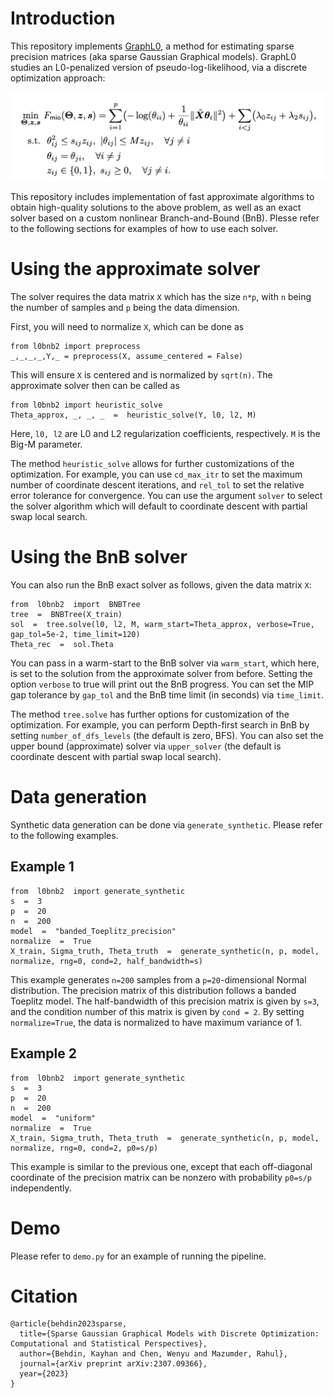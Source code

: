 # Introduction

This repository implements [GraphL0](https://arxiv.org/pdf/2307.09366), a method for estimating sparse precision matrices (aka sparse Gaussian Graphical models). GraphL0 studies an L0-penalized version of pseudo-log-likelihood, via a discrete optimization approach:

![GraphL0](./equation.jpeg)

This repository includes implementation of fast approximate algorithms to obtain high-quality solutions to the above problem, as well as an exact solver based on a custom nonlinear Branch-and-Bound (BnB). Plesse refer to the following sections for examples of how to use each solver.

# Using the approximate solver

The solver requires the data matrix `X` which has the size `n*p`, with `n` being the number of samples and `p` being the data dimension.

First, you will need to normalize `X`, which can be done as

```
from l0bnb2 import preprocess
_,_,_,_,Y,_ = preprocess(X, assume_centered = False)
```
This will ensure `X` is centered and is normalized by `sqrt(n)`.  The approximate solver then can be called as
```
from l0bnb2 import heuristic_solve
Theta_approx, _, _, _  =  heuristic_solve(Y, l0, l2, M)
```
Here, `l0, l2` are L0 and L2 regularization coefficients, respectively. `M` is the Big-M parameter.

The method `heuristic_solve` allows for further customizations of the optimization. For example, you can use `cd_max_itr` to set the maximum number of coordinate descent iterations, and `rel_tol` to set the relative error tolerance for convergence. You can use the argument `solver` to select the solver algorithm which will default to coordinate descent with partial swap local search.

# Using the BnB solver

You can also run the BnB exact solver as follows, given the data matrix `X`:

```
from  l0bnb2  import  BNBTree
tree  =  BNBTree(X_train)
sol  =  tree.solve(l0, l2, M, warm_start=Theta_approx, verbose=True, gap_tol=5e-2, time_limit=120)
Theta_rec  =  sol.Theta
```

You can pass in a warm-start to the BnB solver via `warm_start`, which here, is set to the solution from the approximate solver from before. Setting the option `verbose` to true will print out the BnB progress. You can set the MIP gap tolerance by `gap_tol` and the BnB time limit (in seconds) via `time_limit`. 

The method `tree.solve` has further options for customization of the optimization. For example, you can perform Depth-first search in BnB by setting `number_of_dfs_levels`  (the default is zero, BFS). You can also set the upper bound (approximate) solver via `upper_solver` (the default is coordinate descent with partial swap local search). 

# Data generation

Synthetic data generation can be done via `generate_synthetic`.  Please refer to the following examples.

## Example 1

```
from  l0bnb2  import generate_synthetic
s  =  3
p  =  20  
n  =  200  
model  =  "banded_Toeplitz_precision"  
normalize  =  True
X_train, Sigma_truth, Theta_truth  =  generate_synthetic(n, p, model, normalize, rng=0, cond=2, half_bandwidth=s)
```
This example generates `n=200` samples from a `p=20`-dimensional Normal distribution. The precision matrix of this distribution follows a banded Toeplitz model.  The half-bandwidth of this precision matrix is given by `s=3`, and the condition number of this matrix is given by `cond = 2`.  By setting `normalize=True`, the data is normalized to have maximum variance of 1. 

## Example 2

```
from  l0bnb2  import generate_synthetic
s  =  3
p  =  20  
n  =  200  
model  =  "uniform"  
normalize  =  True
X_train, Sigma_truth, Theta_truth  =  generate_synthetic(n, p, model, normalize, rng=0, cond=2, p0=s/p)
```
This example is similar to the previous one, except that each off-diagonal coordinate of the precision matrix can be nonzero with probability `p0=s/p` independently.

# Demo
Please refer to `demo.py` for an example of running the pipeline.

# Citation
```
@article{behdin2023sparse,
  title={Sparse Gaussian Graphical Models with Discrete Optimization: Computational and Statistical Perspectives},
  author={Behdin, Kayhan and Chen, Wenyu and Mazumder, Rahul},
  journal={arXiv preprint arXiv:2307.09366},
  year={2023}
}
```